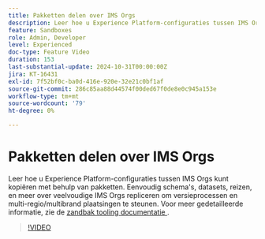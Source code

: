```yaml
---
title: Pakketten delen over IMS Orgs
description: Leer hoe u Experience Platform-configuraties tussen IMS Orgs kunt kopiëren met behulp van pakketten. Eenvoudig schema's, datasets, reizen, en meer over veelvoudige IMS Orgs repliceren om multi-regio/multibrand plaatsingen te steunen.
feature: Sandboxes
role: Admin, Developer
level: Experienced
doc-type: Feature Video
duration: 153
last-substantial-update: 2024-10-31T00:00:00Z
jira: KT-16431
exl-id: 7f52bf0c-ba0d-416e-920e-32e21c0bf1af
source-git-commit: 286c85aa88d44574f00ded67f0de8e0c945a153e
workflow-type: tm+mt
source-wordcount: '79'
ht-degree: 0%

---
```


# Pakketten delen over IMS Orgs

Leer hoe u Experience Platform-configuraties tussen IMS Orgs kunt kopiëren met behulp van pakketten. Eenvoudig schema&#39;s, datasets, reizen, en meer over veelvoudige IMS Orgs repliceren om versieprocessen en multi-regio/multibrand plaatsingen te steunen. Voor meer gedetailleerde informatie, zie de [&#x200B; zandbak tooling documentatie &#x200B;](https://experienceleague.adobe.com/nl/docs/experience-platform/sandbox/ui/sharing-packages-across-orgs).

>[!VIDEO](https://video.tv.adobe.com/v/3443923/?learn=on&enablevpops&captions=dut)
